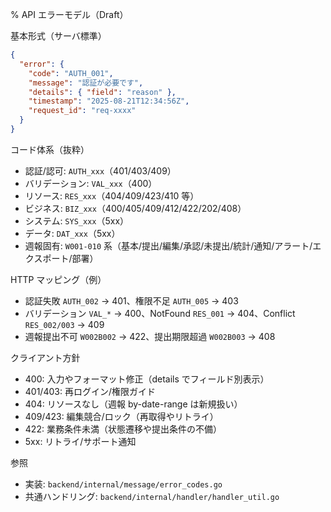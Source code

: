 % API エラーモデル（Draft）

基本形式（サーバ標準）
```json
{
  "error": {
    "code": "AUTH_001",
    "message": "認証が必要です",
    "details": { "field": "reason" },
    "timestamp": "2025-08-21T12:34:56Z",
    "request_id": "req-xxxx"
  }
}
```

コード体系（抜粋）
- 認証/認可: `AUTH_xxx`（401/403/409）
- バリデーション: `VAL_xxx`（400）
- リソース: `RES_xxx`（404/409/423/410 等）
- ビジネス: `BIZ_xxx`（400/405/409/412/422/202/408）
- システム: `SYS_xxx`（5xx）
- データ: `DAT_xxx`（5xx）
- 週報固有: `W001-010` 系（基本/提出/編集/承認/未提出/統計/通知/アラート/エクスポート/部署）

HTTP マッピング（例）
- 認証失敗 `AUTH_002` → 401、権限不足 `AUTH_005` → 403
- バリデーション `VAL_*` → 400、NotFound `RES_001` → 404、Conflict `RES_002/003` → 409
- 週報提出不可 `W002B002` → 422、提出期限超過 `W002B003` → 408

クライアント方針
- 400: 入力やフォーマット修正（details でフィールド別表示）
- 401/403: 再ログイン/権限ガイド
- 404: リソースなし（週報 by-date-range は新規扱い）
- 409/423: 編集競合/ロック（再取得やリトライ）
- 422: 業務条件未満（状態遷移や提出条件の不備）
- 5xx: リトライ/サポート通知

参照
- 実装: `backend/internal/message/error_codes.go`
- 共通ハンドリング: `backend/internal/handler/handler_util.go`

